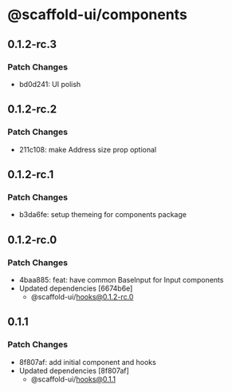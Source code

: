 # @scaffold-ui/components

## 0.1.2-rc.3

### Patch Changes

- bd0d241: UI polish

## 0.1.2-rc.2

### Patch Changes

- 211c108: make Address size prop optional

## 0.1.2-rc.1

### Patch Changes

- b3da6fe: setup themeing for components package

## 0.1.2-rc.0

### Patch Changes

- 4baa885: feat: have common BaseInput for Input components
- Updated dependencies [6674b6e]
  - @scaffold-ui/hooks@0.1.2-rc.0

## 0.1.1

### Patch Changes

- 8f807af: add initial component and hooks
- Updated dependencies [8f807af]
  - @scaffold-ui/hooks@0.1.1
